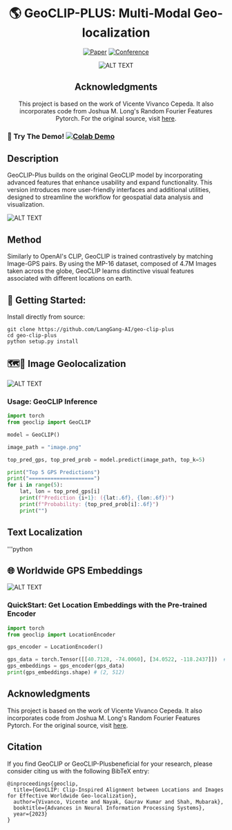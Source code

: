<div align="center">    
 
# 🌎 GeoCLIP-PLUS: Multi-Modal Geo-localization

[![Paper](http://img.shields.io/badge/paper-arxiv.2309.16020-B31B1B.svg)](https://arxiv.org/abs/2309.16020v2)
[![Conference](https://img.shields.io/badge/NeurIPS-2023-blue)]()

![ALT TEXT](/figures/GeoCLIP.png)
## Acknowledgments

This project is  based on the work of Vicente Vivanco Cepeda. It also incorporates code from Joshua M. Long's Random Fourier Features Pytorch. For the original source, visit [here](https://github.com/jmclong/random-fourier-features-pytorch).
</div>

### 📍 Try The Demo! [![Colab Demo](https://colab.research.google.com/assets/colab-badge.svg)](https://colab.research.google.com/drive/*pending*)

## Description

GeoCLIP-Plus builds on the original GeoCLIP model by incorporating advanced features that enhance usability and expand functionality. This version introduces more user-friendly interfaces and additional utilities, designed to streamline the workflow for geospatial data analysis and visualization.

![ALT TEXT](/figures/method.png)

## Method

Similarly to OpenAI's CLIP, GeoCLIP is trained contrastively by matching Image-GPS pairs. By using the MP-16 dataset, composed of 4.7M Images taken across the globe, GeoCLIP learns distinctive visual features associated with different locations on earth.


## 📎 Getting Started:

Install directly from source:

```
git clone https://github.com/LangGang-AI/geo-clip-plus
cd geo-clip-plus
python setup.py install
```

## 🗺️📍 Image Geolocalization

![ALT TEXT](/figures/inference.png)

### Usage: GeoCLIP Inference

```python
import torch
from geoclip import GeoCLIP

model = GeoCLIP()

image_path = "image.png"

top_pred_gps, top_pred_prob = model.predict(image_path, top_k=5)

print("Top 5 GPS Predictions")
print("=====================")
for i in range(5):
    lat, lon = top_pred_gps[i]
    print(f"Prediction {i+1}: ({lat:.6f}, {lon:.6f})")
    print(f"Probability: {top_pred_prob[i]:.6f}")
    print("")
```

## Text Localization 
'''python 


## 🌐 Worldwide GPS Embeddings


![ALT TEXT](/figures/downstream-task.png)

### QuickStart: Get Location Embeddings with the Pre-trained Encoder

```python
import torch
from geoclip import LocationEncoder

gps_encoder = LocationEncoder()

gps_data = torch.Tensor([[40.7128, -74.0060], [34.0522, -118.2437]])  # NYC and LA in lat, lon
gps_embeddings = gps_encoder(gps_data)
print(gps_embeddings.shape) # (2, 512)
```

## Acknowledgments

This project is  based on the work of Vicente Vivanco Cepeda. It also incorporates code from Joshua M. Long's Random Fourier Features Pytorch. For the original source, visit [here](https://github.com/jmclong/random-fourier-features-pytorch).

## Citation

If you find GeoCLIP or GeoCLIP-Plusbeneficial for your research, please consider citing us with the following BibTeX entry:

```
@inproceedings{geoclip,
  title={GeoCLIP: Clip-Inspired Alignment between Locations and Images for Effective Worldwide Geo-localization},
  author={Vivanco, Vicente and Nayak, Gaurav Kumar and Shah, Mubarak},
  booktitle={Advances in Neural Information Processing Systems},
  year={2023}
}
```
